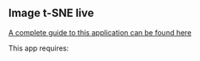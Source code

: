## Image t-SNE live

[A complete guide to this application can be found here](http://ml4a.github.io/guides/ImageTSNELive/)

This app requires: